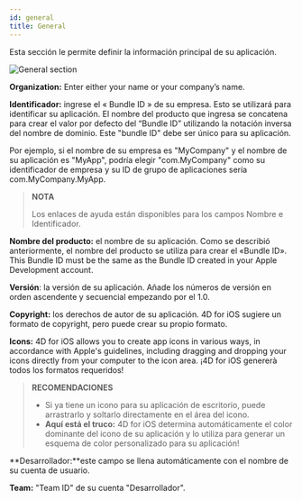 ```yaml
---
id: general
title: General
---
```


Esta sección le permite definir la información principal de su aplicación.

![General section](assets/en/project-editor/General-section-4D-for-iOS.png)

**Organization:** Enter either your name or your company’s name.

**Identificador:** ingrese el « Bundle ID » de su empresa. Esto se utilizará para identificar su aplicación. El nombre del producto que ingresa se concatena para crear el valor por defecto del “Bundle ID” utilizando la notación inversa del nombre de dominio. Este "bundle ID" debe ser único para su aplicación.

Por ejemplo, si el nombre de su empresa es "MyCompany" y el nombre de su aplicación es "MyApp", podría elegir "com.MyCompany" como su identificador de empresa y su ID de grupo de aplicaciones sería com.MyCompany.MyApp.

> **NOTA**
> 
> Los enlaces de ayuda están disponibles para los campos Nombre e Identificador.

**Nombre del producto:** el nombre de su aplicación. Como se describió anteriormente, el nombre del producto se utiliza para crear el «Bundle ID». This Bundle ID must be the same as the Bundle ID created in your Apple Development account.

**Versión**: la versión de su aplicación. Añade los números de versión en orden ascendente y secuencial empezando por el 1.0.

**Copyright:** los derechos de autor de su aplicación. 4D for iOS sugiere un formato de copyright, pero puede crear su propio formato.

**Icons:** 4D for iOS allows you to create app icons in various ways, in accordance with Apple's guidelines, including dragging and dropping your icons directly from your computer to the icon area. ¡4D for iOS genererà todos los formatos requeridos!

> **RECOMENDACIONES**
> 
> * Si ya tiene un icono para su aplicación de escritorio, puede arrastrarlo y soltarlo directamente en el área del icono.
> * **Aquí está el truco:** 4D for iOS determina automáticamente el color dominante del icono de su aplicación y lo utiliza para generar un esquema de color personalizado para su aplicación!

**Desarrollador:**este campo se llena automáticamente con el nombre de su cuenta de usuario.

**Team:** "Team ID" de su cuenta "Desarrollador".
